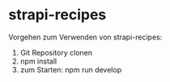# strapi-recipes

Vorgehen zum Verwenden von strapi-recipes:
1) Git Repository clonen
2) npm install
3) zum Starten: npm run develop
